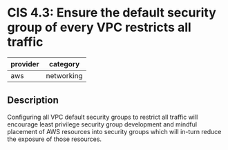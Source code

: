 # CIS 4.3: Ensure the default security group of every VPC restricts all traffic

provider | category
--- | ---
aws | networking

## Description
Configuring all VPC default security groups to restrict all traffic will encourage least privilege security group development and mindful placement of AWS resources into security groups which will in-turn reduce the exposure of those resources.
